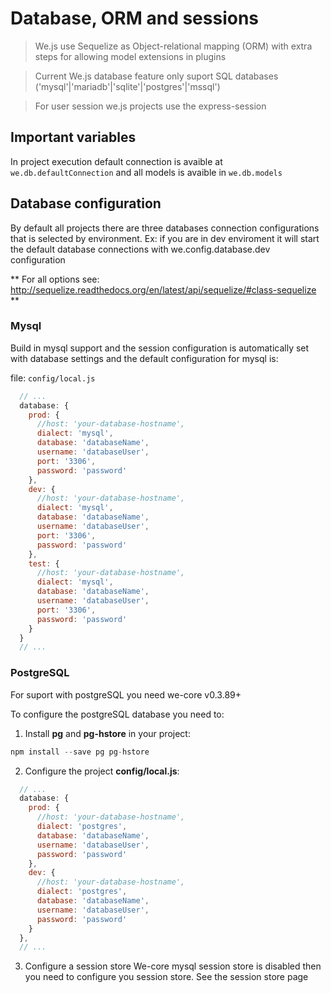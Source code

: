 # Database, ORM and sessions

> We.js use Sequelize as Object-relational mapping (ORM) with extra steps for allowing model extensions in plugins

> Current We.js database feature only suport SQL databases ('mysql'|'mariadb'|'sqlite'|'postgres'|'mssql') 

> For user session we.js projects use the express-session

## Important variables

In project execution default connection is avaible at `we.db.defaultConnection` and all models is avaible in `we.db.models`

## Database configuration

By default all projects there are three databases connection configurations that is selected by environment.
Ex: if you are in dev enviroment it will start the default database connections with we.config.database.dev configuration

** For all options see: http://sequelize.readthedocs.org/en/latest/api/sequelize/#class-sequelize **

### Mysql

Build in mysql support and the session configuration is automatically set with database settings and the default configuration for mysql is:

file: `config/local.js`

```js
  // ...
  database: {
    prod: {
      //host: 'your-database-hostname',
      dialect: 'mysql',
      database: 'databaseName',
      username: 'databaseUser',
      port: '3306',
      password: 'password'
    },
    dev: {
      //host: 'your-database-hostname',     
      dialect: 'mysql',
      database: 'databaseName',
      username: 'databaseUser',
      port: '3306',      
      password: 'password'
    },
    test: {
      //host: 'your-database-hostname',      
      dialect: 'mysql',
      database: 'databaseName',
      username: 'databaseUser',
      port: '3306',      
      password: 'password'
    }
  }
  // ...
```

### PostgreSQL 

For suport with postgreSQL you need we-core v0.3.89+

To configure the postgreSQL database you need to:

1. Install **pg** and **pg-hstore** in your project:
```js
npm install --save pg pg-hstore
```
2. Configure the project **config/local.js**:
```js
  // ...
  database: {
    prod: {
      //host: 'your-database-hostname',     
      dialect: 'postgres',
      database: 'databaseName',
      username: 'databaseUser',
      password: 'password'
    },
    dev: {
      //host: 'your-database-hostname',  
      dialect: 'postgres',
      database: 'databaseName',
      username: 'databaseUser',
      password: 'password'
    }
  },
  // ...
```
3. Configure a session store
  We-core mysql session store is disabled then you need to configure you session store.
  See the session store page
